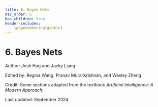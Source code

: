 ```yaml
---
title: 6. Bayes Nets
nav_order: 6
has_children: true
header-includes:
    \pagenumbering{gobble}
---
```


# 6. Bayes Nets

Author: Josh Hug and Jacky Liang

Edited by: Regina Wang, Pranav Muralikrishnan, and Wesley Zheng

Credit: Some sections adapted from the textbook *Artificial Intelligence: A Modern Approach*.

Last updated: September 2024
